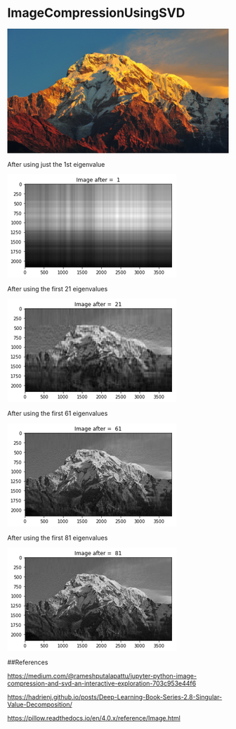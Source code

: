 # ImageCompressionUsingSVD

![Test Image](Images/image.jpg)

After using just the 1st eigenvalue

![Test Image](Images/First.png)

After using the first 21 eigenvalues

![Test Image](Images/Twentyfirst.png)

After using the first 61 eigenvalues

![Test Image](Images/sixtyone.png)

After using the first 81 eigenvalues

![Test Image](Images/eightyone.png)

##References

https://medium.com/@rameshputalapattu/jupyter-python-image-compression-and-svd-an-interactive-exploration-703c953e44f6

https://hadrienj.github.io/posts/Deep-Learning-Book-Series-2.8-Singular-Value-Decomposition/

https://pillow.readthedocs.io/en/4.0.x/reference/Image.html
